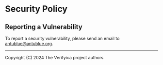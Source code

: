 # Security Policy

## Reporting a Vulnerability

To report a security vulnerability, please send an email to antublue@antublue.org.

---

Copyright (C) 2024 The Verifyica project authors
